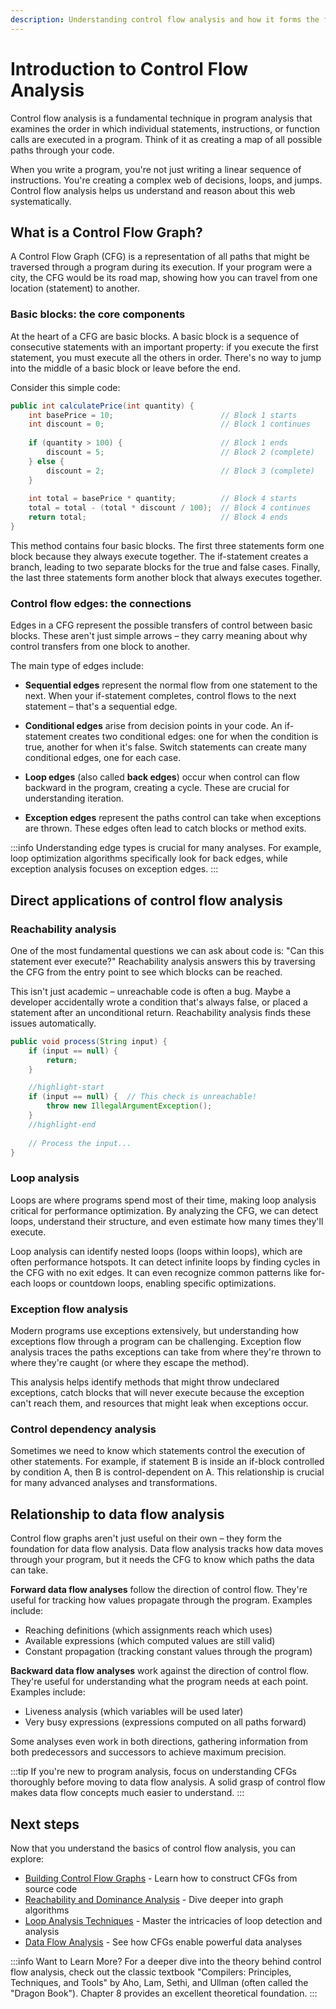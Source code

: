 ```yaml
---
description: Understanding control flow analysis and how it forms the foundation for advanced program analysis in OpenRewrite
---
```


# Introduction to Control Flow Analysis

Control flow analysis is a fundamental technique in program analysis that examines the order in which individual statements, instructions, or function calls are executed in a program. Think of it as creating a map of all possible paths through your code.

When you write a program, you're not just writing a linear sequence of instructions. You're creating a complex web of decisions, loops, and jumps. Control flow analysis helps us understand and reason about this web systematically.

## What is a Control Flow Graph?

A Control Flow Graph (CFG) is a representation of all paths that might be traversed through a program during its execution. If your program were a city, the CFG would be its road map, showing how you can travel from one location (statement) to another.

### Basic blocks: the core components

At the heart of a CFG are basic blocks. A basic block is a sequence of consecutive statements with an important property: if you execute the first statement, you must execute all the others in order. There's no way to jump into the middle of a basic block or leave before the end.

Consider this simple code:

```java
public int calculatePrice(int quantity) {
    int basePrice = 10;                        // Block 1 starts
    int discount = 0;                          // Block 1 continues
    
    if (quantity > 100) {                      // Block 1 ends
        discount = 5;                          // Block 2 (complete)
    } else {
        discount = 2;                          // Block 3 (complete)
    }
    
    int total = basePrice * quantity;          // Block 4 starts
    total = total - (total * discount / 100);  // Block 4 continues
    return total;                              // Block 4 ends
}
```

This method contains four basic blocks. The first three statements form one block because they always execute together. The if-statement creates a branch, leading to two separate blocks for the true and false cases. Finally, the last three statements form another block that always executes together.

### Control flow edges: the connections

Edges in a CFG represent the possible transfers of control between basic blocks. These aren't just simple arrows – they carry meaning about why control transfers from one block to another.

The main type of edges include:

* **Sequential edges** represent the normal flow from one statement to the next. When your if-statement completes, control flows to the next statement – that's a sequential edge.

* **Conditional edges** arise from decision points in your code. An if-statement creates two conditional edges: one for when the condition is true, another for when it's false. Switch statements can create many conditional edges, one for each case.

* **Loop edges** (also called **back edges**) occur when control can flow backward in the program, creating a cycle. These are crucial for understanding iteration.

* **Exception edges** represent the paths control can take when exceptions are thrown. These edges often lead to catch blocks or method exits.

:::info
Understanding edge types is crucial for many analyses. For example, loop optimization algorithms specifically look for back edges, while exception analysis focuses on exception edges.
:::

## Direct applications of control flow analysis

### Reachability analysis

One of the most fundamental questions we can ask about code is: "Can this statement ever execute?" Reachability analysis answers this by traversing the CFG from the entry point to see which blocks can be reached.

This isn't just academic – unreachable code is often a bug. Maybe a developer accidentally wrote a condition that's always false, or placed a statement after an unconditional return. Reachability analysis finds these issues automatically.

```java
public void process(String input) {
    if (input == null) {
        return;
    }

    //highlight-start
    if (input == null) {  // This check is unreachable!
        throw new IllegalArgumentException();
    }
    //highlight-end
    
    // Process the input...
}
```

### Loop analysis

Loops are where programs spend most of their time, making loop analysis critical for performance optimization. By analyzing the CFG, we can detect loops, understand their structure, and even estimate how many times they'll execute.

Loop analysis can identify nested loops (loops within loops), which are often performance hotspots. It can detect infinite loops by finding cycles in the CFG with no exit edges. It can even recognize common patterns like for-each loops or countdown loops, enabling specific optimizations.

### Exception flow analysis

Modern programs use exceptions extensively, but understanding how exceptions flow through a program can be challenging. Exception flow analysis traces the paths exceptions can take from where they're thrown to where they're caught (or where they escape the method).

This analysis helps identify methods that might throw undeclared exceptions, catch blocks that will never execute because the exception can't reach them, and resources that might leak when exceptions occur.

### Control dependency analysis

Sometimes we need to know which statements control the execution of other statements. For example, if statement B is inside an if-block controlled by condition A, then B is control-dependent on A. This relationship is crucial for many advanced analyses and transformations.

## Relationship to data flow analysis

Control flow graphs aren't just useful on their own – they form the foundation for data flow analysis. Data flow analysis tracks how data moves through your program, but it needs the CFG to know which paths the data can take.

**Forward data flow analyses** follow the direction of control flow. They're useful for tracking how values propagate through the program. Examples include:

* Reaching definitions (which assignments reach which uses)
* Available expressions (which computed values are still valid)
* Constant propagation (tracking constant values through the program)

**Backward data flow analyses** work against the direction of control flow. They're useful for understanding what the program needs at each point. Examples include:

* Liveness analysis (which variables will be used later)
* Very busy expressions (expressions computed on all paths forward)

Some analyses even work in both directions, gathering information from both predecessors and successors to achieve maximum precision.

:::tip
If you're new to program analysis, focus on understanding CFGs thoroughly before moving to data flow analysis. A solid grasp of control flow makes data flow concepts much easier to understand.
:::

## Next steps

Now that you understand the basics of control flow analysis, you can explore:

- [Building Control Flow Graphs](building-cfgs.md) - Learn how to construct CFGs from source code
- [Reachability and Dominance Analysis](reachability-dominance.md) - Dive deeper into graph algorithms
- [Loop Analysis Techniques](loop-analysis.md) - Master the intricacies of loop detection and analysis
- [Data Flow Analysis](../data-flow/introduction.md) - See how CFGs enable powerful data analyses

:::info Want to Learn More?
For a deeper dive into the theory behind control flow analysis, check out the classic textbook "Compilers: Principles, Techniques, and Tools" by Aho, Lam, Sethi, and Ullman (often called the "Dragon Book"). Chapter 8 provides an excellent theoretical foundation.
:::